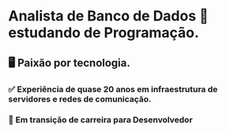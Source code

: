 # Analista de Banco de Dados 📖 estudando de Programação.

## 🖥️ Paixão por tecnologia.

### ✅ Experiência de quase 20 anos em infraestrutura de servidores e redes de comunicação.
### 💭 Em transição de carreira para Desenvolvedor
